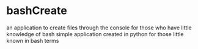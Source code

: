 # bashCreate
an application to create files through the console for those who have little knowledge of bash
simple application created in python for those little known in bash terms
